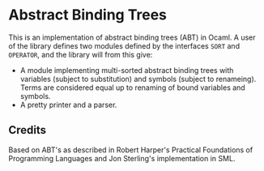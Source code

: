 
# Abstract Binding Trees

This is an implementation of abstract binding trees (ABT) in Ocaml.
A user of the library defines two modules defined by the interfaces
`SORT` and `OPERATOR`, and the library will from this give:

* A module implementing multi-sorted abstract binding trees with
variables (subject to substitution) and symbols (subject to renameing).
Terms are considered equal up to renaming of bound variables and symbols.
* A pretty printer and a parser.

## Credits
Based on ABT's as described in Robert Harper's Practical Foundations of Programming Languages and Jon Sterling's implementation in SML.




